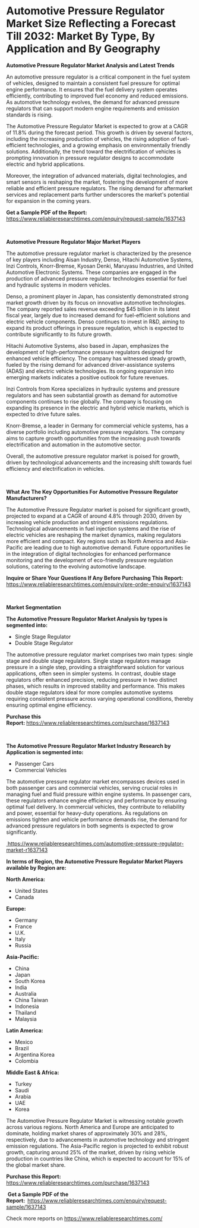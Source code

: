 <p><h1>Automotive Pressure Regulator Market Size Reflecting a Forecast Till 2032: Market By Type, By Application and By Geography</h1></p><p><strong>Automotive Pressure Regulator Market Analysis and Latest Trends</strong></p>
<p><p>An automotive pressure regulator is a critical component in the fuel system of vehicles, designed to maintain a consistent fuel pressure for optimal engine performance. It ensures that the fuel delivery system operates efficiently, contributing to improved fuel economy and reduced emissions. As automotive technology evolves, the demand for advanced pressure regulators that can support modern engine requirements and emission standards is rising.</p><p>The Automotive Pressure Regulator Market is expected to grow at a CAGR of 11.8% during the forecast period. This growth is driven by several factors, including the increasing production of vehicles, the rising adoption of fuel-efficient technologies, and a growing emphasis on environmentally friendly solutions. Additionally, the trend toward the electrification of vehicles is prompting innovation in pressure regulator designs to accommodate electric and hybrid applications. </p><p>Moreover, the integration of advanced materials, digital technologies, and smart sensors is reshaping the market, fostering the development of more reliable and efficient pressure regulators. The rising demand for aftermarket services and replacement parts further underscores the market's potential for expansion in the coming years.</p></p>
<p><strong>Get a Sample PDF of the Report:&nbsp;</strong> <a href="https://www.reliableresearchtimes.com/enquiry/request-sample/1637143?utm_campaign=2719&utm_medium=2&utm_source=Github&utm_content=ia&utm_term=23032025&utm_id=automotive-pressure-regulator">https://www.reliableresearchtimes.com/enquiry/request-sample/1637143</a></p>
<p>&nbsp;</p>
<p><strong>Automotive Pressure Regulator Major Market Players</strong></p>
<p><p>The automotive pressure regulator market is characterized by the presence of key players including Aisan Industry, Denso, Hitachi Automotive Systems, Inzi Controls, Knorr-Bremse, Kyosan Denki, Maruyasu Industries, and United Automotive Electronic Systems. These companies are engaged in the production of advanced pressure regulator technologies essential for fuel and hydraulic systems in modern vehicles.</p><p>Denso, a prominent player in Japan, has consistently demonstrated strong market growth driven by its focus on innovative automotive technologies. The company reported sales revenue exceeding $45 billion in its latest fiscal year, largely due to increased demand for fuel-efficient solutions and electric vehicle components. Denso continues to invest in R&D, aiming to expand its product offerings in pressure regulation, which is expected to contribute significantly to its future growth.</p><p>Hitachi Automotive Systems, also based in Japan, emphasizes the development of high-performance pressure regulators designed for enhanced vehicle efficiency. The company has witnessed steady growth, fueled by the rising demand for advanced driver-assistance systems (ADAS) and electric vehicle technologies. Its ongoing expansion into emerging markets indicates a positive outlook for future revenues.</p><p>Inzi Controls from Korea specializes in hydraulic systems and pressure regulators and has seen substantial growth as demand for automotive components continues to rise globally. The company is focusing on expanding its presence in the electric and hybrid vehicle markets, which is expected to drive future sales.</p><p>Knorr-Bremse, a leader in Germany for commercial vehicle systems, has a diverse portfolio including automotive pressure regulators. The company aims to capture growth opportunities from the increasing push towards electrification and automation in the automotive sector.</p><p>Overall, the automotive pressure regulator market is poised for growth, driven by technological advancements and the increasing shift towards fuel efficiency and electrification in vehicles.</p></p>
<p>&nbsp;</p>
<p><strong>What Are The Key Opportunities For Automotive Pressure Regulator Manufacturers?</strong></p>
<p><p>The Automotive Pressure Regulator market is poised for significant growth, projected to expand at a CAGR of around 4.8% through 2030, driven by increasing vehicle production and stringent emissions regulations. Technological advancements in fuel injection systems and the rise of electric vehicles are reshaping the market dynamics, making regulators more efficient and compact. Key regions such as North America and Asia-Pacific are leading due to high automotive demand. Future opportunities lie in the integration of digital technologies for enhanced performance monitoring and the development of eco-friendly pressure regulation solutions, catering to the evolving automotive landscape.</p></p>
<p><strong>Inquire or Share Your Questions If Any Before Purchasing This Report:</strong> <a href="https://www.reliableresearchtimes.com/enquiry/pre-order-enquiry/1637143?utm_campaign=2719&utm_medium=2&utm_source=Github&utm_content=ia&utm_term=23032025&utm_id=automotive-pressure-regulator">https://www.reliableresearchtimes.com/enquiry/pre-order-enquiry/1637143</a></p>
<p>&nbsp;</p>
<p><strong>Market Segmentation</strong></p>
<p><strong>The Automotive Pressure Regulator Market Analysis by types is segmented into:</strong></p>
<p><ul><li>Single Stage Regulator</li><li>Double Stage Regulator</li></ul></p>
<p><p>The automotive pressure regulator market comprises two main types: single stage and double stage regulators. Single stage regulators manage pressure in a single step, providing a straightforward solution for various applications, often seen in simpler systems. In contrast, double stage regulators offer enhanced precision, reducing pressure in two distinct phases, which results in improved stability and performance. This makes double stage regulators ideal for more complex automotive systems requiring consistent pressure across varying operational conditions, thereby ensuring optimal engine efficiency.</p></p>
<p><strong>Purchase this Report:&nbsp;</strong><a href="https://www.reliableresearchtimes.com/purchase/1637143?utm_campaign=2719&utm_medium=2&utm_source=Github&utm_content=ia&utm_term=23032025&utm_id=automotive-pressure-regulator">https://www.reliableresearchtimes.com/purchase/1637143</a></p>
<p>&nbsp;</p>
<p><strong>The Automotive Pressure Regulator Market Industry Research by Application is segmented into:</strong></p>
<p><ul><li>Passenger Cars</li><li>Commercial Vehicles</li></ul></p>
<p><p>The automotive pressure regulator market encompasses devices used in both passenger cars and commercial vehicles, serving crucial roles in managing fuel and fluid pressure within engine systems. In passenger cars, these regulators enhance engine efficiency and performance by ensuring optimal fuel delivery. In commercial vehicles, they contribute to reliability and power, essential for heavy-duty operations. As regulations on emissions tighten and vehicle performance demands rise, the demand for advanced pressure regulators in both segments is expected to grow significantly.</p></p>
<p><a href="https://www.reliableresearchtimes.com/automotive-pressure-regulator-market-r1637143?utm_campaign=2719&utm_medium=2&utm_source=Github&utm_content=ia&utm_term=23032025&utm_id=automotive-pressure-regulator">&nbsp;https://www.reliableresearchtimes.com/automotive-pressure-regulator-market-r1637143</a></p>
<p><strong>In terms of Region, the Automotive Pressure Regulator Market Players available by Region are:</strong></p>
<p>
    <p> <strong> North America: </strong>
        <ul>
            <li>United States</li>
            <li>Canada</li>
        </ul>
        </p> 
    <p> <strong> Europe: </strong>
        <ul>
            <li>Germany</li>
            <li>France</li>
            <li>U.K.</li>
            <li>Italy</li>
            <li>Russia</li>
        </ul>
        </p> 
    <p> <strong> Asia-Pacific: </strong>
        <ul>
            <li>China</li>
            <li>Japan</li>
            <li>South Korea</li>
            <li>India</li>
            <li>Australia</li>
            <li>China Taiwan</li>
            <li>Indonesia</li>
            <li>Thailand</li>
            <li>Malaysia</li>
        </ul>
        </p> 
    <p> <strong> Latin America: </strong>
        <ul>
            <li>Mexico</li>
            <li>Brazil</li>
            <li>Argentina Korea</li>
            <li>Colombia</li>
        </ul>
        </p> 
    <p> <strong> Middle East & Africa: </strong>
        <ul>
            <li>Turkey</li>
            <li>Saudi</li>
            <li>Arabia</li>
            <li>UAE</li>
            <li>Korea</li>
        </ul>
    </p>
    </p>
<p><p>The Automotive Pressure Regulator Market is witnessing notable growth across various regions. North America and Europe are anticipated to dominate, holding market shares of approximately 30% and 28%, respectively, due to advancements in automotive technology and stringent emission regulations. The Asia-Pacific region is projected to exhibit robust growth, capturing around 25% of the market, driven by rising vehicle production in countries like China, which is expected to account for 15% of the global market share.</p></p>
<p><strong>Purchase this Report: </strong><a href="https://www.reliableresearchtimes.com/purchase/1637143?utm_campaign=2719&utm_medium=2&utm_source=Github&utm_content=ia&utm_term=23032025&utm_id=automotive-pressure-regulator">https://www.reliableresearchtimes.com/purchase/1637143</a></p>
<p>&nbsp;<strong>Get a Sample PDF of the Report:&nbsp;&nbsp;</strong><a href="https://www.reliableresearchtimes.com/enquiry/request-sample/1637143?utm_campaign=2719&utm_medium=2&utm_source=Github&utm_content=ia&utm_term=23032025&utm_id=automotive-pressure-regulator">https://www.reliableresearchtimes.com/enquiry/request-sample/1637143</a></p>
<p><strong></strong></p>
<p>Check more reports on <a href="https://www.reliableresearchtimes.com/?utm_campaign=2719&utm_medium=2&utm_source=Github&utm_content=ia&utm_term=23032025&utm_id=automotive-pressure-regulator">https://www.reliableresearchtimes.com/</a></p>